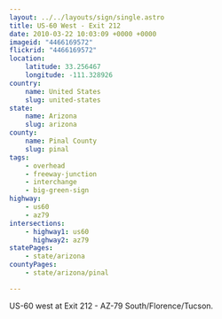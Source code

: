 ```yaml
---
layout: ../../layouts/sign/single.astro
title: US-60 West - Exit 212
date: 2010-03-22 10:03:09 +0000 +0000
imageid: "4466169572"
flickrid: "4466169572"
location:
    latitude: 33.256467
    longitude: -111.328926
country:
    name: United States
    slug: united-states
state:
    name: Arizona
    slug: arizona
county:
    name: Pinal County
    slug: pinal
tags:
    - overhead
    - freeway-junction
    - interchange
    - big-green-sign
highway:
    - us60
    - az79
intersections:
    - highway1: us60
      highway2: az79
statePages:
    - state/arizona
countyPages:
    - state/arizona/pinal

---
```

US-60 west at Exit 212 - AZ-79 South/Florence/Tucson.